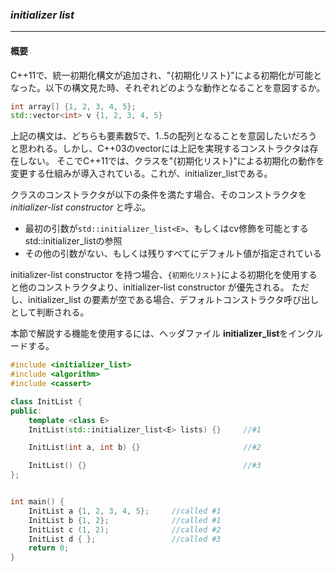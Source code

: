 ### *initializer list*
---
#### 概要
C++11で、統一初期化構文が追加され、"{初期化リスト}"による初期化が可能となった。以下の構文見た時、それぞれどのような動作となることを意図するか。

```c++
int array[] {1, 2, 3, 4, 5};
std::vector<int> v {1, 2, 3, 4, 5}
```

上記の構文は、どちらも要素数5で、1..5の配列となることを意図したいだろうと思われる。しかし、C++03のvectorには上記を実現するコンストラクタは存在しない。
そこでC++11では、クラスを"{初期化リスト}"による初期化の動作を変更する仕組みが導入されている。これが、initializer_listである。

クラスのコンストラクタが以下の条件を満たす場合、そのコンストラクタを *initializer-list constructor* と呼ぶ。

 * 最初の引数が`std::initializer_list<E>`、もしくはcv修飾を可能とするstd::initializer_list<E>の参照
 * その他の引数がない、もしくは残りすべてにデフォルト値が指定されている

initializer-list constructor を持つ場合、`{初期化リスト}`による初期化を使用すると他のコンストラクタより、initializer-list constructor が優先される。
ただし、initializer_list の要素が空である場合、デフォルトコンストラクタ呼び出しとして判断される。

本節で解説する機能を使用するには、ヘッダファイル **initializer_list**をインクルードする。


```c++
#include <initializer_list>
#include <algorithm>
#include <cassert>

class InitList {
public:
    template <class E>
    InitList(std::initializer_list<E> lists) {}     //#1

    InitList(int a, int b) {}                       //#2

    InitList() {}                                   //#3
};


int main() {
    InitList a {1, 2, 3, 4, 5};     //called #1
    InitList b {1, 2};              //called #1
    InitList c (1, 2);              //called #2
    InitList d { };                 //called #3
    return 0;
}
```

